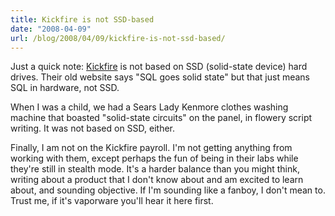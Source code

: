 ```yaml
---
title: Kickfire is not SSD-based
date: "2008-04-09"
url: /blog/2008/04/09/kickfire-is-not-ssd-based/
---
```

Just a quick note: [Kickfire][1] is not based on SSD (solid-state device) hard drives. Their old website says "SQL goes solid state" but that just means SQL in hardware, not SSD.

When I was a child, we had a Sears Lady Kenmore clothes washing machine that boasted "solid-state circuits" on the panel, in flowery script writing. It was not based on SSD, either.

Finally, I am not on the Kickfire payroll. I'm not getting anything from working with them, except perhaps the fun of being in their labs while they're still in stealth mode. It's a harder balance than you might think, writing about a product that I don't know about and am excited to learn about, and sounding objective. If I'm sounding like a fanboy, I don't mean to. Trust me, if it's vaporware you'll hear it here first.

 [1]: http://www.kickfire.com/

